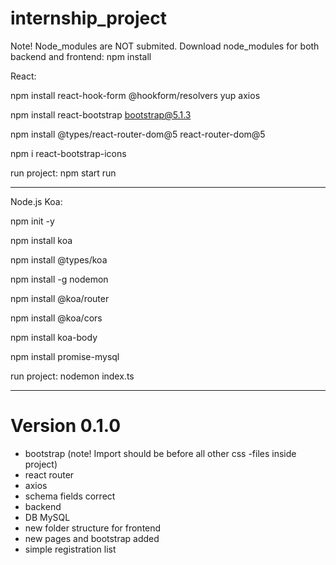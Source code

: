 # internship_project

Note! Node_modules are NOT submited. 
Download node_modules for both backend and frontend: npm install

React:

npm install react-hook-form @hookform/resolvers yup axios

npm install react-bootstrap bootstrap@5.1.3

npm install @types/react-router-dom@5 react-router-dom@5

npm i react-bootstrap-icons


run project:
npm start run

--------------

Node.js Koa:

npm init -y

npm install koa

npm install @types/koa

npm install -g nodemon

npm install @koa/router

npm install @koa/cors

npm install koa-body

npm install promise-mysql


run project:
nodemon index.ts

---------------

# Version 0.1.0

+ bootstrap (note! Import should be before all other css -files inside project)
+ react router
+ axios
+ schema fields correct
+ backend
+ DB MySQL
+ new folder structure for frontend
+ new pages and bootstrap added 
+ simple registration list 

